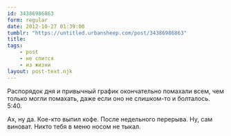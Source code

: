 ```yaml
---
id: 34386986863
form: regular
date: 2012-10-27 01:39:00
tumblr: "https://untitled.urbansheep.com/post/34386986863"
title:
tags:
    - post
    - не спится
    - из жизни
layout: post-text.njk
---
```


<p>Распорядок дня и привычный график окончательно помахали всем, чем только могли помахать, даже если оно не слишком-то и болталось. 5:40.</p>

<p>Ах, ну да. Кое-кто выпил кофе. После недельного перерыва. Ну, сам виноват. Никто тебя в меню носом не тыкал.</p>

